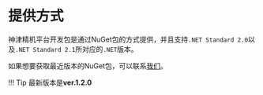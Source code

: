 # 提供方式

神津精机平台开发包是通过NuGet包的方式提供，并且支持`.NET Standard 2.0`以及`.NET Standard 2.1`所对应的`.NET`版本。

如果想要获取最近版本的NuGet包，可以联系[我们](https://optocomb.com/contact-1-0-0-0)。

!!! Tip 
    最新版本是**ver.1.2.0**
